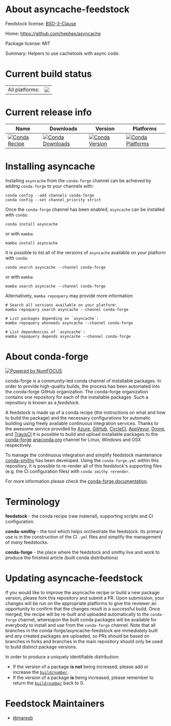 About asyncache-feedstock
=========================

Feedstock license: [BSD-3-Clause](https://github.com/conda-forge/asyncache-feedstock/blob/main/LICENSE.txt)

Home: https://github.com/hephex/asyncache

Package license: MIT

Summary: Helpers to use cachetools with async code.

Current build status
====================


<table><tr><td>All platforms:</td>
    <td>
      <a href="https://dev.azure.com/conda-forge/feedstock-builds/_build/latest?definitionId=18713&branchName=main">
        <img src="https://dev.azure.com/conda-forge/feedstock-builds/_apis/build/status/asyncache-feedstock?branchName=main">
      </a>
    </td>
  </tr>
</table>

Current release info
====================

| Name | Downloads | Version | Platforms |
| --- | --- | --- | --- |
| [![Conda Recipe](https://img.shields.io/badge/recipe-asyncache-green.svg)](https://anaconda.org/conda-forge/asyncache) | [![Conda Downloads](https://img.shields.io/conda/dn/conda-forge/asyncache.svg)](https://anaconda.org/conda-forge/asyncache) | [![Conda Version](https://img.shields.io/conda/vn/conda-forge/asyncache.svg)](https://anaconda.org/conda-forge/asyncache) | [![Conda Platforms](https://img.shields.io/conda/pn/conda-forge/asyncache.svg)](https://anaconda.org/conda-forge/asyncache) |

Installing asyncache
====================

Installing `asyncache` from the `conda-forge` channel can be achieved by adding `conda-forge` to your channels with:

```
conda config --add channels conda-forge
conda config --set channel_priority strict
```

Once the `conda-forge` channel has been enabled, `asyncache` can be installed with `conda`:

```
conda install asyncache
```

or with `mamba`:

```
mamba install asyncache
```

It is possible to list all of the versions of `asyncache` available on your platform with `conda`:

```
conda search asyncache --channel conda-forge
```

or with `mamba`:

```
mamba search asyncache --channel conda-forge
```

Alternatively, `mamba repoquery` may provide more information:

```
# Search all versions available on your platform:
mamba repoquery search asyncache --channel conda-forge

# List packages depending on `asyncache`:
mamba repoquery whoneeds asyncache --channel conda-forge

# List dependencies of `asyncache`:
mamba repoquery depends asyncache --channel conda-forge
```


About conda-forge
=================

[![Powered by
NumFOCUS](https://img.shields.io/badge/powered%20by-NumFOCUS-orange.svg?style=flat&colorA=E1523D&colorB=007D8A)](https://numfocus.org)

conda-forge is a community-led conda channel of installable packages.
In order to provide high-quality builds, the process has been automated into the
conda-forge GitHub organization. The conda-forge organization contains one repository
for each of the installable packages. Such a repository is known as a *feedstock*.

A feedstock is made up of a conda recipe (the instructions on what and how to build
the package) and the necessary configurations for automatic building using freely
available continuous integration services. Thanks to the awesome service provided by
[Azure](https://azure.microsoft.com/en-us/services/devops/), [GitHub](https://github.com/),
[CircleCI](https://circleci.com/), [AppVeyor](https://www.appveyor.com/),
[Drone](https://cloud.drone.io/welcome), and [TravisCI](https://travis-ci.com/)
it is possible to build and upload installable packages to the
[conda-forge](https://anaconda.org/conda-forge) [anaconda.org](https://anaconda.org/)
channel for Linux, Windows and OSX respectively.

To manage the continuous integration and simplify feedstock maintenance
[conda-smithy](https://github.com/conda-forge/conda-smithy) has been developed.
Using the ``conda-forge.yml`` within this repository, it is possible to re-render all of
this feedstock's supporting files (e.g. the CI configuration files) with ``conda smithy rerender``.

For more information please check the [conda-forge documentation](https://conda-forge.org/docs/).

Terminology
===========

**feedstock** - the conda recipe (raw material), supporting scripts and CI configuration.

**conda-smithy** - the tool which helps orchestrate the feedstock.
                   Its primary use is in the construction of the CI ``.yml`` files
                   and simplify the management of *many* feedstocks.

**conda-forge** - the place where the feedstock and smithy live and work to
                  produce the finished article (built conda distributions)


Updating asyncache-feedstock
============================

If you would like to improve the asyncache recipe or build a new
package version, please fork this repository and submit a PR. Upon submission,
your changes will be run on the appropriate platforms to give the reviewer an
opportunity to confirm that the changes result in a successful build. Once
merged, the recipe will be re-built and uploaded automatically to the
`conda-forge` channel, whereupon the built conda packages will be available for
everybody to install and use from the `conda-forge` channel.
Note that all branches in the conda-forge/asyncache-feedstock are
immediately built and any created packages are uploaded, so PRs should be based
on branches in forks and branches in the main repository should only be used to
build distinct package versions.

In order to produce a uniquely identifiable distribution:
 * If the version of a package **is not** being increased, please add or increase
   the [``build/number``](https://docs.conda.io/projects/conda-build/en/latest/resources/define-metadata.html#build-number-and-string).
 * If the version of a package **is** being increased, please remember to return
   the [``build/number``](https://docs.conda.io/projects/conda-build/en/latest/resources/define-metadata.html#build-number-and-string)
   back to 0.

Feedstock Maintainers
=====================

* [@maresb](https://github.com/maresb/)

